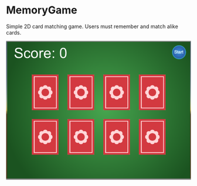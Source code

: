 # MemoryGame

Simple 2D card matching game. Users must remember and match alike cards.

![Start Screen](pictures/start-screen.png)

